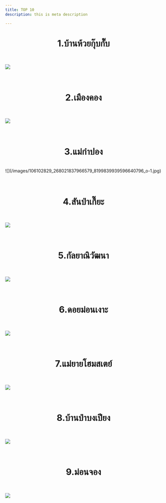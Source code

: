 ```yaml
---
title: TOP 10
description: this is meta description

---
```

<h1 style="text-align:center">1.บ้านห้วยกุ๊บกั๊บ</h1><br>

![](/images/107893749_279249273510502_6493363408031357558_o.jpg)<br><br><br>

<h1 style="text-align:center">2.เมืองคอง</h1><br>

![](/images/119635229_333376201431142_7108713997009239088_o.jpg)<br><br><br>

<h1 style="text-align:center">3.แม่กำปอง</h1><br>![](/images/106102829_268021837966579_8199839939596640796_o-1.jpg)<br><br><br>

<h1 style="text-align:center">4.สันป่าเกี๊ยะ</h1><br>

![](/images/116871567_300672081368221_2154368816645311286_o.jpg)<br><br><br>

<h1 style="text-align:center">5.กัลยาณิวัฒนา</h1><br>

![](/images/116570716_298334261602003_7075509019767244359_o-1.jpg)<br><br><br>

<h1 style="text-align:center">6.ดอยม่อนเงาะ</h1><br>

![](/images/100058405_249112136524216_8286438965775433728_o.jpg)<br><br><br>

<h1 style="text-align:center">7.แม่ยายโฮมสเตย์</h1><br>

![](/images/111999231_293661642069265_1343731738592555563_o.jpg)<br><br><br>

<h1 style="text-align:center">8.บ้านป่าบงเปียง</h1><br>

![](/images/119980439_2700978743448782_2506489521626867210_o-2.jpg)<br><br><br>

<h1 style="text-align:center">9.ม่อนจอง</h1><br>

![](/images/121181336_353455782756517_5601313928881576770_o.jpg)<br><br><br>